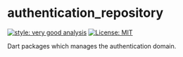 # authentication_repository

[![style: very good analysis][very_good_analysis_badge]][very_good_analysis_link]
[![License: MIT][license_badge]][license_link]

Dart packages which manages the authentication domain.

[license_badge]: https://img.shields.io/badge/license-MIT-blue.svg
[license_link]: https://opensource.org/licenses/MIT
[very_good_analysis_badge]: https://img.shields.io/badge/style-very_good_analysis-B22C89.svg
[very_good_analysis_link]: https://pub.dev/packages/very_good_analysis
